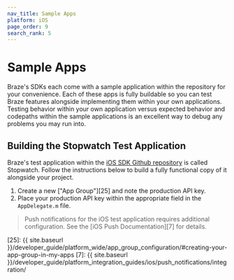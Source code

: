 ```yaml
---
nav_title: Sample Apps
platform: iOS
page_order: 9
search_rank: 5
---
```

# Sample Apps

Braze's SDKs each come with a sample application within the repository for your convenience. Each of these apps is fully buildable so you can test Braze features alongside implementing them within your own applications. Testing behavior within your own application versus expected behavior and codepaths within the sample applications is an excellent way to debug any problems you may run into.

## Building the Stopwatch Test Application
Braze's test application within the [iOS SDK Github repository][1] is called Stopwatch. Follow the instructions below to build a fully functional copy of it alongside your project.

1. Create a new ["App Group"][25] and note the production API key.
2. Place your production API key within the appropriate field in the `AppDelegate.m` file.

>  Push notifications for the iOS test application requires additional configuration. See the [iOS Push Documentation][7] for details.

[1]: https://github.com/appboy/appboy-ios-sdk "Appboy iOS Github Repository"
[25]: {{ site.baseurl }}/developer_guide/platform_wide/app_group_configuration/#creating-your-app-group-in-my-apps
[7]: {{ site.baseurl }}/developer_guide/platform_integration_guides/ios/push_notifications/integration/
